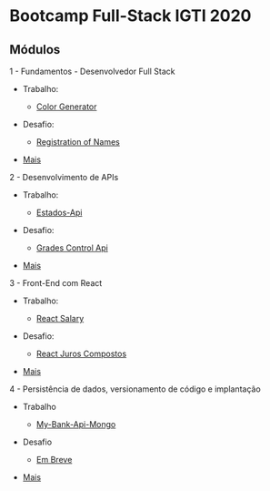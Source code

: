 # Bootcamp Full-Stack IGTI 2020

## Módulos
1 - Fundamentos - Desenvolvedor Full Stack
   - Trabalho:   
      - [Color Generator](https://github.com/thiagorcode/Color-Generator "Color Generator")
   - Desafio:
      - [Registration of Names](https://github.com/thiagorcode/Registration-of-Names "Registration of Names")

- [Mais](https://github.com/thiagorcode/Bootcamp-Full-Stack-IGTI/tree/master/Módulo-1 "Mais")

2 - Desenvolvimento de APIs
- Trabalho:

   - [Estados-Api]( "Estados-Api")
- Desafio: 

   - [Grades Control Api](https://github.com/thiagorcode/Grades-Control-Api "Grades Control Api")

 - [Mais](https://github.com/thiagorcode/Bootcamp-Full-Stack-IGTI/tree/master/Módulo-2 "Mais")

3 - Front-End com React

- Trabalho:

   - [React Salary](https://github.com/thiagorcode/React-Salary "React Salary")

- Desafio: 
   - [React Juros Compostos](https://github.com/thiagorcode/React-Juros-Compostos "React Juros Compostos")

 - [Mais](https://github.com/thiagorcode/Bootcamp-Full-Stack-IGTI/tree/master/Módulo-3 "Mais")

4 - Persistência de dados, versionamento de código e implantação

   - Trabalho
      - [My-Bank-Api-Mongo](https://github.com/thiagorcode/My-bank-Mongo "My Bank APi Mongo")
   - Desafio
      
      - [Em Breve](https://github.com/thiagorcode/My-bank-Mongo "Em Breve")

   - [Mais](https://github.com/thiagorcode/Bootcamp-Full-Stack-IGTI/tree/master/Módulo-4 "Mais")
